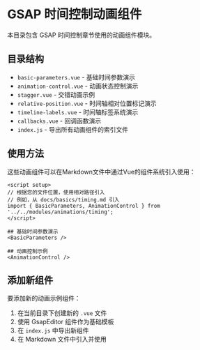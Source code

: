 # GSAP 时间控制动画组件

本目录包含 GSAP 时间控制章节使用的动画组件模块。

## 目录结构

  - `basic-parameters.vue` - 基础时间参数演示
  - `animation-control.vue` - 动画状态控制演示
  - `stagger.vue` - 交错动画示例
  - `relative-position.vue` - 时间轴相对位置标记演示
  - `timeline-labels.vue` - 时间轴标签系统演示
  - `callbacks.vue` - 回调函数演示
  - `index.js` - 导出所有动画组件的索引文件

## 使用方法

这些动画组件可以在Markdown文件中通过Vue的组件系统引入使用：

```vue
<script setup>
// 根据您的文件位置，使用相对路径引入
// 例如，从 docs/basics/timing.md 引入
import { BasicParameters, AnimationControl } from '../../modules/animations/timing';
</script>

## 基础时间参数演示
<BasicParameters />

## 动画控制示例
<AnimationControl />
```

## 添加新组件

要添加新的动画示例组件：

1. 在当前目录下创建新的 `.vue` 文件
2. 使用 GsapEditor 组件作为基础模板
3. 在 `index.js` 中导出新组件
4. 在 Markdown 文件中引入并使用
